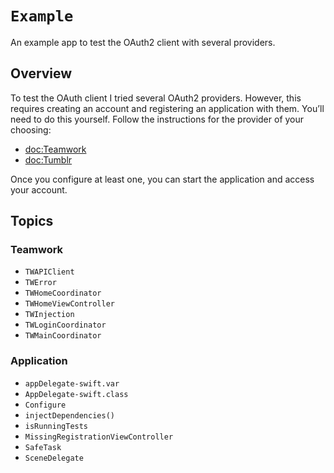# ``Example``

An example app to test the OAuth2 client with several providers.

## Overview

To test the OAuth client I tried several OAuth2 providers. However, this requires creating an 
account and registering an application with them. You’ll need to do this yourself. Follow the 
instructions for the provider of your choosing:

- <doc:Teamwork>
- <doc:Tumblr>

Once you configure at least one, you can start the application and access your account.

## Topics

### Teamwork

- ``TWAPIClient``
- ``TWError``
- ``TWHomeCoordinator``
- ``TWHomeViewController``
- ``TWInjection``
- ``TWLoginCoordinator``
- ``TWMainCoordinator``

### Application

- ``appDelegate-swift.var``
- ``AppDelegate-swift.class``
- ``Configure``
- ``injectDependencies()``
- ``isRunningTests``
- ``MissingRegistrationViewController``
- ``SafeTask``
- ``SceneDelegate``

